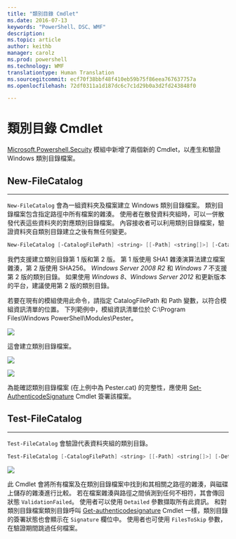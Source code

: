 ```yaml
---
title: "類別目錄 Cmdlet"
ms.date: 2016-07-13
keywords: "PowerShell、DSC、WMF"
description: 
ms.topic: article
author: keithb
manager: carolz
ms.prod: powershell
ms.technology: WMF
translationtype: Human Translation
ms.sourcegitcommit: ecf70f38bbf48f410eb59b75f86eea767637757a
ms.openlocfilehash: 72df0311a1d187dc6c7c1d29b0a3d2fd243848f0

---
```

# <a name="catalog-cmdlets"></a>類別目錄 Cmdlet  

[Microsoft.Powershell.Secuity](https://technet.microsoft.com/en-us/library/hh847877.aspx) 模組中新增了兩個新的 Cmdlet，以產生和驗證 Windows 類別目錄檔案。  

## <a name="new-filecatalog"></a>New-FileCatalog 
--------------------------------

`New-FileCatalog` 會為一組資料夾及檔案建立 Windows 類別目錄檔案。 類別目錄檔案包含指定路徑中所有檔案的雜湊。 使用者在散發資料夾組時，可以一併散發代表這些資料夾的對應類別目錄檔案。 內容接收者可以利用類別目錄檔案，驗證資料夾自類別目錄建立之後有無任何變更。    

```PowerShell
New-FileCatalog [-CatalogFilePath] <string> [[-Path] <string[]>] [-CatalogVersion <int>] [-WhatIf] [-Confirm] [<CommonParameters>]
```
我們支援建立類別目錄第 1 版和第 2 版。 第 1 版使用 SHA1 雜湊演算法建立檔案雜湊，第 2 版使用 SHA256。 *Windows Server 2008 R2* 和 *Windows 7* 不支援第 2 版的類別目錄。 如果使用 *Windows 8*、*Windows Server 2012* 和更新版本的平台，建議使用第 2 版的類別目錄。  

若要在現有的模組使用此命令，請指定 CatalogFilePath 和 Path 變數，以符合模組資訊清單的位置。 下列範例中，模組資訊清單位於 C:\Program Files\Windows PowerShell\Modules\Pester。 

![](../images/NewFileCatalog.jpg)

這會建立類別目錄檔案。 

![](../images/CatalogFile1.jpg)  

![](../images/CatalogFile2.jpg) 

為能確認類別目錄檔案 (在上例中為 Pester.cat) 的完整性，應使用 [Set-AuthenticodeSignature](https://technet.microsoft.com/library/hh849819.aspx) Cmdlet 簽署該檔案。   


## <a name="test-filecatalog"></a>Test-FileCatalog 
--------------------------------

`Test-FileCatalog` 會驗證代表資料夾組的類別目錄。 

```PowerShell
Test-FileCatalog [-CatalogFilePath] <string> [[-Path] <string[]>] [-Detailed] [-FilesToSkip <string[]>] [-WhatIf] [-Confirm] [<CommonParameters>]
```

![](../images/TestFileCatalog.jpg)

此 Cmdlet 會將所有檔案及在類別目錄檔案中找到和其相關之路徑的雜湊，與磁碟上儲存的雜湊進行比較。 若在檔案雜湊與路徑之間偵測到任何不相符，其會傳回狀態 `ValidationFailed`。 使用者可以使用 `Detailed` 參數擷取所有此資訊。 和對類別目錄檔案類別目錄呼叫 [Get-authenticodesignature](https://technet.microsoft.com/en-us/library/hh849805.aspx) Cmdlet 一樣，類別目錄的簽署狀態也會顯示在 `Signature` 欄位中。 使用者也可使用 `FilesToSkip` 參數，在驗證期間跳過任何檔案。 



<!--HONumber=Nov16_HO3-->


